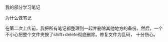 我的部分学习笔记



为什么做笔记



在第二次上传前，我把所有笔记都整理到一起并删除其他地方的备份。然后，一个不小心把整个文件夹按了shift+delete彻底删除。修复文件为乱码， 十分伤心。
